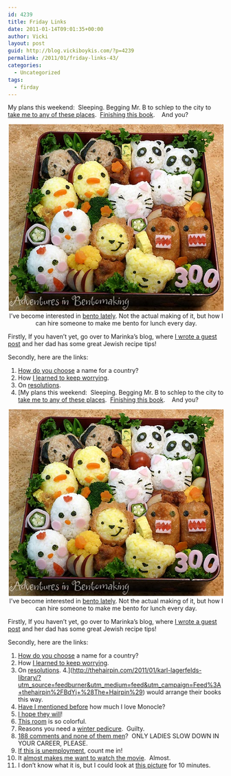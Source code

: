 ```yaml
---
id: 4239
title: Friday Links
date: 2011-01-14T09:01:35+00:00
author: Vicki
layout: post
guid: http://blog.vickiboykis.com/?p=4239
permalink: /2011/01/friday-links-43/
categories:
  - Uncategorized
tags:
  - firday
---
```

My plans this weekend:  Sleeping. Begging Mr. B to schlep to the city to [take me to any of these places](http://www.phillymag.com/restaurants/the_philly_mag_50/index.html).  [Finishing this book](http://www.amazon.com/Possessed-Adventures-Russian-Books-People/dp/0374532184).    And you?

<p style="text-align: center;">
  <a href="https://raw.githubusercontent.com/veekaybee/wlb/gh-pages/assets/images/2011/01/bento.jpg"><img class="aligncenter size-full wp-image-4240" title="bento" src="https://raw.githubusercontent.com/veekaybee/wlb/gh-pages/assets/images/2011/01/bento.jpg" alt="" width="500" height="434" /></a>I&#8217;ve become interested in <a href="http://www.flickr.com/photos/pikkopots/3247114267/lightbox/">bento lately</a>. Not the actual making of it, but how I can hire someone to make me bento for lunch every day.
</p>

Firstly, If you haven&#8217;t yet, go over to Marinka&#8217;s blog, where [I wrote a guest post](http://www.motherhoodinnyc.com/i-got-your-blood-libel-right-here) and her dad has some great Jewish recipe tips!

Secondly, here are the links:

  1. [How do you choose](http://nation-branding.info/2010/12/29/naming-a-nation-southern-sudan/) a name for a country?
  2. How [I learned to keep worrying](http://www.thesmartset.com/article/article01071102.aspx).
  3. On [resolutions](http://nothingbutbonfires.com/2011/01/tomorrow-we-will-run-faster).
  4. [My plans this weekend:  Sleeping. Begging Mr. B to schlep to the city to [take me to any of these places](http://www.phillymag.com/restaurants/the_philly_mag_50/index.html).  [Finishing this book](http://www.amazon.com/Possessed-Adventures-Russian-Books-People/dp/0374532184).    And you?

<p style="text-align: center;">
  <a href="https://raw.githubusercontent.com/veekaybee/wlb/gh-pages/assets/images/2011/01/bento.jpg"><img class="aligncenter size-full wp-image-4240" title="bento" src="https://raw.githubusercontent.com/veekaybee/wlb/gh-pages/assets/images/2011/01/bento.jpg" alt="" width="500" height="434" /></a>I&#8217;ve become interested in <a href="http://www.flickr.com/photos/pikkopots/3247114267/lightbox/">bento lately</a>. Not the actual making of it, but how I can hire someone to make me bento for lunch every day.
</p>

Firstly, If you haven&#8217;t yet, go over to Marinka&#8217;s blog, where [I wrote a guest post](http://www.motherhoodinnyc.com/i-got-your-blood-libel-right-here) and her dad has some great Jewish recipe tips!

Secondly, here are the links:

  1. [How do you choose](http://nation-branding.info/2010/12/29/naming-a-nation-southern-sudan/) a name for a country?
  2. How [I learned to keep worrying](http://www.thesmartset.com/article/article01071102.aspx).
  3. On [resolutions](http://nothingbutbonfires.com/2011/01/tomorrow-we-will-run-faster).
  4.](http://thehairpin.com/2011/01/karl-lagerfelds-library/?utm_source=feedburner&utm_medium=feed&utm_campaign=Feed%3A+thehairpin%2FBdYj+%28The+Hairpin%29) would arrange their books this way.
  5. [Have I mentioned before](http://www.marginalrevolution.com/marginalrevolution/2011/01/monocle.html?utm_source=feedburner&utm_medium=feed&utm_campaign=Feed%3A+marginalrevolution%2FhCQh+%28Marginal+Revolution%29) how much I love Monocle?
  6. [I hope they will](http://gubbiofarabia.tumblr.com/post/2710726674)!
  7. [This room](http://whatiwore2day.blogspot.com/2011/01/set-india-room.html) is so colorful.
  8. Reasons you need a [winter pedicure](http://thehairpin.com/2011/01/reasons-you-need-a-winter-pedicure/?utm_source=feedburner&utm_medium=feed&utm_campaign=Feed%3A+thehairpin%2FBdYj+%28The+Hairpin%29).  Guilty.
  9. [188 comments and none of them men](http://corporette.com/2011/01/13/planning-for-babies/?utm_source=feedburner&utm_medium=feed&utm_campaign=Feed%3A+Corporette+%28Corporette.com%29)?  ONLY LADIES SLOW DOWN IN YOUR CAREER, PLEASE.
 10. [If this is unemployment](http://therumpus.net/2011/01/heart-healthy/), count me in!
 11. It [almost makes me want to watch the movie](http://www.designspongeonline.com/2011/01/living-in-doctor-zhivago.html).  Almost.
 12. I don&#8217;t know what it is, but I could look at [this picture](http://25.media.tumblr.com/tumblr_lenvcnmFTG1qa6z3eo1_400.png) for 10 minutes.